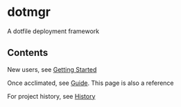 # dotmgr

A dotfile deployment framework

## Contents

New users, see [Getting Started](./getting-started.md)

Once acclimated, see [Guide](./guide.md). This page is also a reference

For project history, see [History](./history.md)

